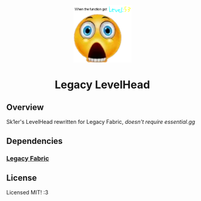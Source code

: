<div align="center">
  <img src="fullres_icon.png" alt="logo" width="30%"/>
  <h1>Legacy LevelHead</h1>
</div>

## Overview
Sk1er's LevelHead rewritten for Legacy Fabric, *doesn't require essential.gg*

## Dependencies

### [Legacy Fabric](https://legacyfabric.net/)

## License

Licensed MIT! :3